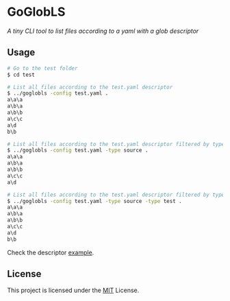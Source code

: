 GoGlobLS
====
_A tiny CLI tool to list files according to a yaml with a glob descriptor_

Usage
----

```sh
# Go to the test folder
$ cd test

# List all files according to the test.yaml descriptor
$ ../goglobls -config test.yaml .
a\a\a
a\b\a
a\b\b
a\c\c
a\d
b\b

# List all files according to the test.yaml descriptor filtered by type "source"
$ ../goglobls -config test.yaml -type source .
a\a\a
a\b\a
a\b\b
a\c\c
a\d

# List all files according to the test.yaml descriptor filtered by type "source" and "test"
$ ../goglobls -config test.yaml -type source -type test .
a\a\a
a\b\a
a\b\b
a\c\c
a\d
b\b
```

Check the descriptor [example](test/test.yaml).

License
----
This project is licensed under the [MIT](LICENSE.md) License.

